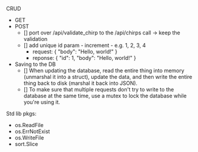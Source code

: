 CRUD

- GET
- POST
  - [] port over /api/validate_chirp to the /api/chirps call -> keep the validation
  - [] add unique id param - increment - e.g. 1, 2, 3, 4
    - request:
      {
      "body": "Hello, world!"
      }
    - reponse:
      {
      "id": 1,
      "body": "Hello, world!"
      }
- Saving to the DB
  - [] When updating the database, read the entire thing into memory (unmarshal it into a struct), update the data, and then write the entire thing back to disk (marshal it back into JSON).
  - [] To make sure that multiple requests don't try to write to the database at the same time, use a mutex to lock the database while you're using it.

Std lib pkgs:

- os.ReadFile
- os.ErrNotExist
- os.WriteFile
- sort.Slice
